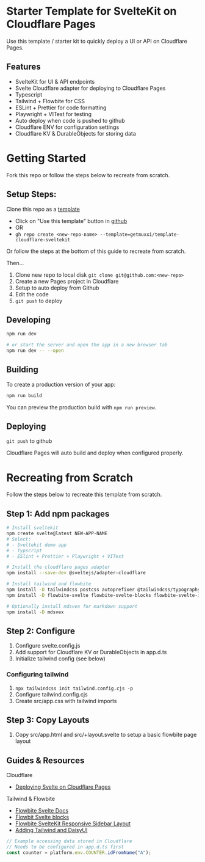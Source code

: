 # Starter Template for SvelteKit on Cloudflare Pages

Use this template / starter kit to quickly deploy a UI or API on Cloudflare Pages.

## Features

- SvelteKit for UI & API endpoints
- Svelte Cloudflare adapter for deploying to Cloudflare Pages
- Typescript
- Tailwind + Flowbite for CSS
- ESLint + Prettier for code formatting
- Playwright + VITest for testing
- Auto deploy when code is pushed to github
- Cloudflare ENV for configuration settings
- Cloudflare KV & DurableObjects for storing data


# Getting Started

Fork this repo or follow the steps below to recreate from scratch.

## Setup Steps:

Clone this repo as a [template](https://docs.github.com/en/repositories/creating-and-managing-repositories/creating-a-repository-from-a-template)

- Click on "Use this template" button in [github](https://github.com/getmuxxi/template-cloudflare-sveltekit)
- OR
- `gh repo create <new-repo-name> --template=getmuxxi/template-cloudflare-sveltekit`

Or follow the steps at the bottom of this guide to recreate from scratch.

Then...

1. Clone new repo to local disk `git clone git@github.com:<new-repo>`
1. Create a new Pages project in Cloudflare
  1. Setup to auto deploy from Github
1. Edit the code
1. `git push` to deploy


## Developing

```bash
npm run dev

# or start the server and open the app in a new browser tab
npm run dev -- --open
```

## Building

To create a production version of your app:

```bash
npm run build
```

You can preview the production build with `npm run preview`.


## Deploying

`git push` to github

Cloudflare Pages will auto build and deploy when configured properly.


# Recreating from Scratch

Follow the steps below to recreate this template from scratch.

## Step 1: Add npm packages

```bash
# Install sveltekit
npm create svelte@latest NEW-APP-NAME
# Select:
# - Sveltekit demo app
# - Typscript
# - ESlint + Prettier + Playwright + VITest

# Install the cloudflare pages adapter
npm install --save-dev @sveltejs/adapter-cloudflare

# Install tailwind and flowbite
npm install -D tailwindcss postcss autoprefixer @tailwindcss/typography
npm install -D flowbite-svelte flowbite-svelte-blocks flowbite-svelte-icons svelte-heros-v2

# Optionally install mdsvex for markdown support
npm install -D mdsvex
```

## Step 2: Configure

1. Configure svelte.config.js
1. Add support for Cloudflare KV or DurableObjects in app.d.ts
1. Initialize tailwind config (see below)

### Configuring tailwind

1. `npx tailwindcss init tailwind.config.cjs -p`
1. Configure tailwind.config.cjs
1. Create src/app.css with tailwind imports

## Step 3: Copy Layouts

1. Copy src/app.html and src/+layout.svelte to setup a basic flowbite page layout



## Guides & Resources

Cloudflare

- [Deploying Svelte on Cloudflare Pages](https://developers.cloudflare.com/pages/framework-guides/deploy-a-svelte-site/)

Tailwind & Flowbite

- [Flowbite Svelte Docs](https://flowbite-svelte.com/docs/pages/introduction)
- [Flowbit Svelte blocks](https://flowbite-svelte-blocks.vercel.app/)
- [Flowbite SvelteKit Responsive Sidebar Layout](https://flowbite-svelte.com/docs/examples/sidebar-layout)
- [Adding Tailwind and DaisyUI](https://dev.to/brewhousedigital/adding-tailwind-and-daisy-ui-to-sveltekit-2hk5)

```js
// Example accessing data stored in Cloudflare
// Needs to be configured in app.d.ts first
const counter = platform.env.COUNTER.idFromName("A");
```




